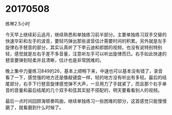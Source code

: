 # 20170508

练琴2.5小时

今天早上继续彩云追月，继续熟悉和单独练习前半部分。主要单独练习双手交替的快速华彩和左手的波音，要轻巧弹出那些波音估计需要时间的积累。另外就是左手旋律右手琶音的部分，其实认真听了下李云迪和郎朗的视频，也没有说特别特别轻，感觉就是左右手差不多音量，注意听左手可以听出旋律而已。右手如此快速的琶音要弹到轻柔并且清晰，估计也是非常困难的。

晚上集中力量练习849的26，基本上顺畅下来，中速也可以基本没有错了，录音看了一下，感觉强的地方还是像敲键盘一样，轻的地方没有听出有多轻。最后的结尾部分，右手下行琶音旋律感觉弹不大声，一旦用力了手就紧了，而且那个右手单音的音量和最后结尾的几个双手和弦其实挺不搭配的，明天要看看别人的视频。

最后一点时间回顾海顿奏鸣曲，继续单独练习一些困难的部分，这首感觉只能慢慢磨了，就看磨到什么时候了。
